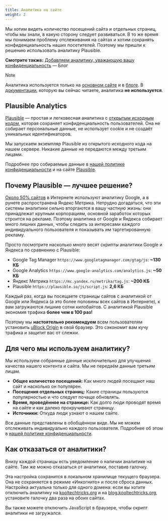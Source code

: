 ```yaml
---
title: Аналитика на сайте
weight: 2
---
```


Мы хотим видеть количество посещений сайта и отдельных страниц, чтобы мы знали,
в какую сторону следует развиваться. В то же время мы понимаем проблему
отслеживания на сайтах и хотим сохранять конфиденциальность наших посетителей.
Поэтому мы пришли к решению использовать аналитику Plausible.

<!--more-->

**Смотрите также:**
[Добавляем аналитику, уважающую вашу конфиденциальность](https://blog.kooltechtricks.org/2024/10/adding-analytics)
— Блог

> [!note]
> Аналитика используется только на [основном сайте](https://kooltechtricks.org)
и в [блоге](https://blog.kooltechtricks.org). В
[документации](https://docs.kooltechtricks.org), которую вы сейчас читаете,
аналитика **не используется**.

## Plausible Analytics

[Plausible] — простая и легковесная аналитика с
[открытым исходным кодом](https://github.com/plausible/analytics), которая
сохраняет конфиденциальность пользователей. Она не собирает персональные данные,
не использует cookie и не создаёт уникальных идентификаторов.

Мы запускаем экземпляр Plausible из открытого исходного кода на нашем сервере.
Никакие данные не передаются между третьим лицами.

Подробнее про собираемые данные в [нашей политике конфиденциальности] и на
сайте [Plausible](https://plausible.io/privacy-focused-web-analytics).

[Plausible]: https://plausible.io
[нашей политике конфиденциальности]: /faq/privacy-policy

## Почему Plausible — лучшее решение?

[Около 50% сайтов] в Интернете используют аналитику Google, а в рунете
распространена Яндекс Метрика. Нетрудно догадаться, что эти системы аналитики
сильно вторгаются в вашу частную жизнь: они принадлежат крупным корпорациям,
основной заработок которых строится на рекламе. Поэтому аналитика от Google и
Яндекса собирает много лишних данных, чтобы следить за интересами каждого
индивидуального пользователя и показывать им таргетированную рекламу.

Просто посмотрите насколько много весят скрипты аналитики Google и Яндекса по
сравнению с Plausible:

- Google Tag Manager `https://www.googletagmanager.com/gtag/js`: **~130 КБ**
- Google Analytics `https://www.google-analytics.com/analytics.js`: **~50 КБ**
- Яндекс Метрика `https://mc.yandex.ru/metrika/tag.js`: **~200 КБ**
- Plausible `https://plausible.io/js/script.js`: **2,6 КБ**

Каждый раз, когда вы посещаете страницы сайтов с аналитикой от Google или
Яндекса (а это более половины всех сайтов в Интернете), к вам загружаются
лишние сотни килобайтов. С аналитикой Plausible экономия трафика **более чем
в 100 раз!**

Поэтому мы **настоятельно рекомендуем** всем пользователям установить
[uBlock Origin] в свой браузер. Это сэкономит вам кучу трафика и защитит вас от
слежки.

[Около 50% сайтов]: https://w3techs.com/technologies/history_overview/traffic_analysis/all
[uBlock Origin]: https://kooltechtricks.org/wiki/ublock-origin

## Для чего мы используем аналитику?

Мы используем собранные данные исключительно для улучшения качества нашего
контента и сайта. Мы не передаём данные третьим лицам.

- **Общее количество посещений:** Как много людей посещают наш сайт и насколько
он популярен.
- **Посещения отдельных страниц:** Какие страницы пользуются популярностью и
что следует почаще обновлять.
- **Время, проведённое на странице:** Как долго люди проводят время на сайте и
как далеко прокручивают страницу.
- **Источники:** Откуда люди узнают о нашем сайте.

Все данные представлены в обобщённом виде. Мы не можем отслеживать индивидуально
каждого пользователя. Подробнее об этом в [нашей политике конфиденциальности].

## Как отказаться от аналитики?

Внизу каждой страницы есть уведомление о наличии аналитике на сайте. Там же
можно отказаться от аналитики, поставив галочку.

Эта настройка сохранится в локальном хранилище текущего браузера. Она не
сохраняется в режиме «Инкогнито» и после сброса данных. Настройка актуальна
только для одного домена: если вы хотите отключить аналитику на
[kooltechtricks.org] и на [blog.kooltechtricks.org], установите галочку
два раза на обоих сайтах.

[kooltechtricks.org]: https://kooltechtricks.org
[blog.kooltechtricks.org]: https://blog.kooltechtricks.org

Вы также можете отключить JavaScript в браузере, чтобы скрипт аналитики не
загружался.
